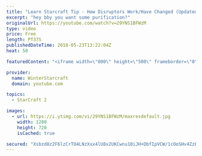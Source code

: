 ```yaml
---
title: "Learn Starcraft Tip - How Disruptors Work/Have Changed (Updated Patch 4.0 2018)"
excerpt: "hey bby you want some purification?"
originalUrl: https://youtube.com/watch?v=29YNS1BFWzM
type: video
price: Free
length: PT37S
publishedDateTime: 2018-05-23T13:22:04Z
heat: 50

featuredContent: "<iframe width=\"800\" height=\"500\" frameborder=\"0\" src=\"https://www.youtube.com/embed/29YNS1BFWzM\" allow=\"accelerometer; autoplay; encrypted-media; gyroscope; picture-in-picture\" allowfullscreen></iframe>"

provider:
  name: WinterStarcraft
  domain: youtube.com

topics:
  - StarCraft 2

images:
  - url: https://i.ytimg.com/vi/29YNS1BFWzM/maxresdefault.jpg
    width: 1280
    height: 720
    isCached: true

secured: "Xsbzd8z2F6lzCrTO4LNzXxx4lU8x2UKCwnu10iJH+DbfIpVCW/1cOoSHv4ZzB5TW+2/Sp4BZ9etztE7qVNz8AWoTjamQMaVn/wWpT9fl9s+Nf73XCZajQtPBhMzEvbZnQvCDyRGiFCSrOh27dmw96w0xt4xopMg/OxKyGBVtpWDMJ/vpmZyskiRiL3XQO8CQkkE9e9BgGMvbOdR4lteHSxNAxg+P5MVIn4XCua+5tZG25rssTtFSxzSbMl9CDbl4MaTMvaJPcT8bBbzHShuInlo9CUkCnnIdLrCSc1JCzKNK6toammpHZZJ8yO/zaLjthVsm/CZycKCxuFrKpKrEhsaW3tU/AdA1fQb30JqlWHSaZzkGDHAHVt2PDYJ00YXBtOGF+bpd0j/uRXBaQDF6Y2J3tzwX4KmDV7wNcHMIH/0=;PmA89efBRvwBQxE8uQORaw=="
---
```


